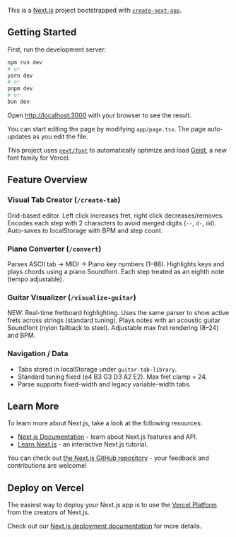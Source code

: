 This is a [Next.js](https://nextjs.org) project bootstrapped with [`create-next-app`](https://nextjs.org/docs/app/api-reference/cli/create-next-app).

## Getting Started

First, run the development server:

```bash
npm run dev
# or
yarn dev
# or
pnpm dev
# or
bun dev
```

Open [http://localhost:3000](http://localhost:3000) with your browser to see the result.

You can start editing the page by modifying `app/page.tsx`. The page auto-updates as you edit the file.

This project uses [`next/font`](https://nextjs.org/docs/app/building-your-application/optimizing/fonts) to automatically optimize and load [Geist](https://vercel.com/font), a new font family for Vercel.

## Feature Overview

### Visual Tab Creator (`/create-tab`)
Grid-based editor. Left click increases fret, right click decreases/removes. Encodes each step with 2 characters to avoid merged digits (`--`, `d-`, `dd`). Auto-saves to localStorage with BPM and step count.

### Piano Converter (`/convert`)
Parses ASCII tab → MIDI → Piano key numbers (1–88). Highlights keys and plays chords using a piano Soundfont. Each step treated as an eighth note (tempo adjustable).

### Guitar Visualizer (`/visualize-guitar`)
NEW: Real-time fretboard highlighting. Uses the same parser to show active frets across strings (standard tuning). Plays notes with an acoustic guitar Soundfont (nylon fallback to steel). Adjustable max fret rendering (8–24) and BPM.

### Navigation / Data
- Tabs stored in localStorage under `guitar-tab-library`.
- Standard tuning fixed (e4 B3 G3 D3 A2 E2). Max fret clamp = 24.
- Parse supports fixed-width and legacy variable-width tabs.

## Learn More

To learn more about Next.js, take a look at the following resources:

- [Next.js Documentation](https://nextjs.org/docs) - learn about Next.js features and API.
- [Learn Next.js](https://nextjs.org/learn) - an interactive Next.js tutorial.

You can check out [the Next.js GitHub repository](https://github.com/vercel/next.js) - your feedback and contributions are welcome!

## Deploy on Vercel

The easiest way to deploy your Next.js app is to use the [Vercel Platform](https://vercel.com/new?utm_medium=default-template&filter=next.js&utm_source=create-next-app&utm_campaign=create-next-app-readme) from the creators of Next.js.

Check out our [Next.js deployment documentation](https://nextjs.org/docs/app/building-your-application/deploying) for more details.

